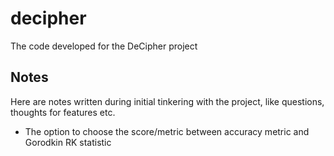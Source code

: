 # decipher
The code developed for the DeCipher project 

## Notes 
Here are notes written during initial tinkering with the project, like questions, thoughts for features etc.

- The option to choose the score/metric between accuracy metric and Gorodkin RK statistic
